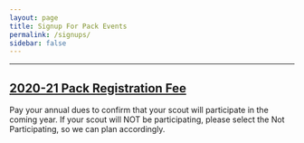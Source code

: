 ```yaml
---
layout: page
title: Signup For Pack Events
permalink: /signups/
sidebar: false
---
```



************

## [2020-21 Pack Registration Fee](https://Pack150-20-21-registration.cheddarup.com)

Pay your annual dues to confirm that your scout will participate in the coming year. If your scout will NOT be participating, please select the Not Participating, so we can plan accordingly. 

